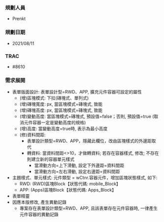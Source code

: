 ### <div id="user">規劃人員</div>
* Prenkt

### <div id="updatedate">規劃日期</div>
* 2021/08/11

### <div id="trac">TRAC</div>
* #8610

### <div id="requirement">需求展開</div>
* 表單版面設計: 表單設計型=RWD、APP, 擴充元件容器可設定的屬性
    * (增)區塊模式: 下拉(磚塊式、單列式)
    * (增)磚塊寬度: px, 當區塊模式=磚塊式, 致能
    * (增)磚塊高度: px, 當區塊模式=磚塊式, 致能
    * (增)變動高度: 當區塊模式=磚塊式, 預設值=false；否則, 預設值=true (取消元件容器一定是變動高度的規格) 
    * (增)高度: 當變動高度=true時, 表示為最小高度
    * (修)資料間距: 
        * 表單設計類型=RWD、APP，隱藏此欄位，改由區塊樣式的外邊距取代
        * 轉資料: 當資料間距<>10，才做轉資料; 若存在容器樣式, 修改; 不存在則建立新的容器單元樣式
            * 當滑動方向=上下滑動, 設定下外邊距=資料間距
            * 當滑動方向=左右滑動, 設定右邊距=資料間距 
* 主題樣式、單元樣式: 元件類型 = wCtnr.容器元件，增加區塊狀態樣式, 如下: 
    * RWD: (RWD)區塊Block【狀態代碼: mobile_Block】
    * APP: (Apps)區塊Block【狀態代碼: Apps_Block】
* 表單精靈    
* 因應本版修改, 產生異動記錄
    * 專案存在表單設計類型=RWD、APP, 且該表單存在元件容器時, 一律產生元件容器的異動記錄


